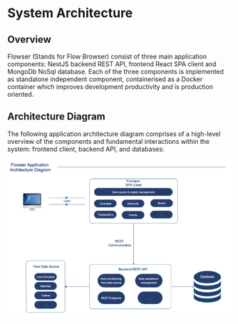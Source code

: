 # System Architecture

## Overview

Flowser (Stands for Flow Browser) consist of three main application components: NestJS backend REST API,  frontend React SPA client and MongoDb NoSql database. Each of the three components is implemented as standalone independent component, containerised as a Docker container which improves development productivity and is production oriented. 


## Architecture Diagram
The following application architecture diagram comprises of a high-level overview of the components and fundamental interactions within the system: frontend client, backend API, and databases:

![Application Architecture Diagram](../assets/application-architecture-diagram.png)
